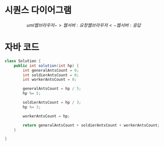 # 시퀀스 다이어그램
$$uml
웹브라우저 -> 웹서버: 요청
웹브라우저 <- 웹서버: 응답
$$

# 자바 코드
```java
class Solution {
    public int solution(int hp) {
        int generalAntsCount = 0;
        int soldierAntsCount = 0;
        int workerAntsCount = 0;

        generalAntsCount = hp / 5;
        hp %= 5;

        soldierAntsCount = hp / 3;
        hp %= 3;

        workerAntsCount = hp;

        return generalAntsCount + soldierAntsCount + workerAntsCount;
    }

} 
```